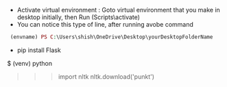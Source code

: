 + Activate virtual environment : Goto virtual environment that you make in desktop initially, then Run (Scripts\activate)
+ You can notice this type of line, after running avobe command
````php
 (envname) PS C:\Users\shish\OneDrive\Desktop\yourDesktopFolderName
````

+ pip install Flask



$ (venv) python
>>> import nltk
>>> nltk.download('punkt')